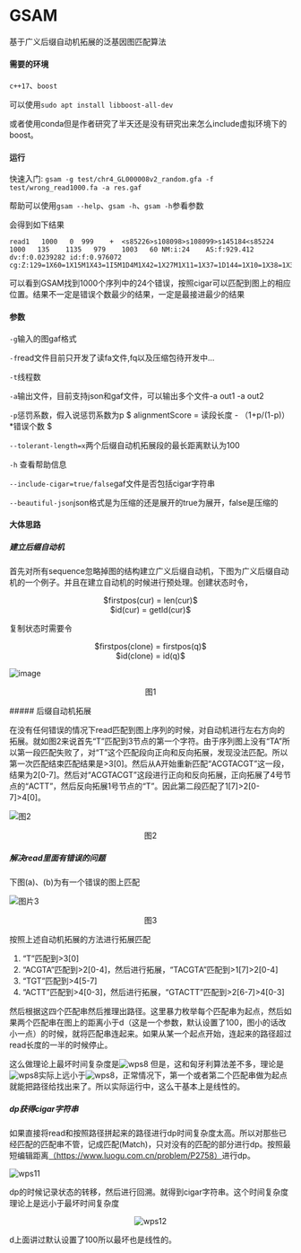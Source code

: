 # GSAM

基于广义后缀自动机拓展的泛基因图匹配算法

#### 需要的环境

`c++17`、`boost`

可以使用`sudo apt install libboost-all-dev`

或者使用conda但是作者研究了半天还是没有研究出来怎么include虚拟环境下的boost。

#### 运行

快速入门: `gsam -g test/chr4_GL000008v2_random.gfa -f test/wrong_read1000.fa -a res.gaf`

帮助可以使用`gsam --help`、`gsam -h`、`gsam -h`参看参数

会得到如下结果

```
read1   1000   0  999    +  <s85226>s108098>s108099>s145184<s85224 1000   135    1135   979    1003   60 NM:i:24    AS:f:929.412   dv:f:0.0239282 id:f:0.976072  cg:Z:129=1X60=1X15M1X43=1I5M1D4M1X42=1X27M1X11=1X37=1D144=1X10=1X38=1X3M1I55=1I5M1D32=1X10=1X19=1X18=1X43=1X60=1X19=1X128=1X23=
```

可以看到GSAM找到1000个序列中的24个错误，按照cigar可以匹配到图上的相应位置。结果不一定是错误个数最少的结果，一定是最接进最少的结果

#### 参数

`-g`输入的图gaf格式

`-f`read文件目前只开发了读fa文件,fq以及压缩包待开发中...

`-t`线程数

`-a`输出文件，目前支持json和gaf文件，可以输出多个文件-a out1 -a out2

`-p`惩罚系数，假入说惩罚系数为p
$
alignmentScore = 读段长度 - （1+p/(1-p)）*错误个数
$


`--tolerant-length=x`两个后缀自动机拓展段的最长距离默认为100

`-h` 查看帮助信息

`--include-cigar=true/false`gaf文件是否包括cigar字符串

`--beautiful-json`json格式是为压缩的还是展开的true为展开，false是压缩的

#### 大体思路

##### 建立后缀自动机

首先对所有sequence忽略掉图的结构建立广义后缀自动机，下图为广义后缀自动机的一个例子。并且在建立自动机的时候进行预处理。创建状态时令，<br/>
<p align="center">
$firstpos(cur) = len(cur)$<br/>
$id(cur) = getId(cur)$<br/>
</p>


复制状态时需要令<br/>
<p align="center">
$firstpos(clone) = firstpos(q)$<br/>
$id(clone) = id(q)$<br/>
</p>

![image](https://user-images.githubusercontent.com/56342176/185861357-3612df49-79a8-4e5e-9117-9d133463252c.png)<br/>
<p align="center">图1</p>
##### 后缀自动机拓展

在没有任何错误的情况下read匹配到图上序列的时候，对自动机进行左右方向的拓展。就如图2来说首先“T”匹配到3节点的第一个字符。由于序列图上没有“TA”所以第一段匹配失败了，对“T”这个匹配段向正向和反向拓展，发现没法匹配。所以第一次匹配结束匹配结果是>3[0]。然后从A开始重新匹配“ACGTACGT”这一段，结果为2[0-7]。然后对“ACGTACGT”这段进行正向和反向拓展，正向拓展了4号节点的“ACTT”，然后反向拓展1号节点的“T”。因此第二段匹配了1[7]>2[0-7]>4[0]。

![图2](https://user-images.githubusercontent.com/56342176/185865907-c9f84ea5-d7c7-419f-99f5-e0a3b07677b1.png)
<p align="center">图2</p>

##### 解决read里面有错误的问题

下图(a)、(b)为有一个错误的图上匹配

![图片3](https://user-images.githubusercontent.com/56342176/185888199-79fbc97e-f6ee-4d7e-a13b-ae4ca49ad06e.png)

<p align="center">图3</p>



按照上述自动机拓展的方法进行拓展匹配

1. “T”匹配到>3[0]
2. “ACGTA”匹配到>2[0-4]，然后进行拓展，“TACGTA”匹配到>1[7]>2[0-4]
3. “TGT”匹配到>4[5-7]
4. “ACTT”匹配到>4[0-3]，然后进行拓展，“GTACTT”匹配到>2[6-7]>4[0-3]

然后根据这四个匹配串然后推理出路径。这里暴力枚举每个匹配串为起点，然后如果两个匹配串在图上的距离小于d（这是一个参数，默认设置了100，图小的话改小一点）的时候，就将匹配串连起来。如果从某一个起点开始，连起来的路径超过read长度的一半的时候停止。

这么做理论上最坏时间复杂度是![wps8](https://user-images.githubusercontent.com/56342176/185888788-864c1a8c-a94c-4644-87af-b0e2ec2c6788.jpg)
但是，这和匈牙利算法差不多，理论是![wps8](https://user-images.githubusercontent.com/56342176/185888819-4af3fab8-8531-4dea-a728-871c0f41fc1d.jpg)实际上远小于![wps8](https://user-images.githubusercontent.com/56342176/185888832-aa6c409b-f509-4561-a115-503afb2162e3.jpg)，正常情况下，第一个或者第二个匹配串做为起点就能把路径给找出来了。所以实际运行中，这么干基本上是线性的。

##### dp获得cigar字符串

如果直接将read和按照路径拼起来的路径进行dp时间复杂度太高。所以对那些已经匹配的匹配串不管，记成匹配(Match)，只对没有的匹配的部分进行dp。按照最短编辑距离<a href="https://www.luogu.com.cn/problem/P2758">（https://www.luogu.com.cn/problem/P2758）<a/>进行dp。

![wps11](https://user-images.githubusercontent.com/56342176/185889106-7f80d0bd-ca99-4160-bcf6-22c08a2c37d3.jpg)

dp的时候记录状态的转移，然后进行回溯。就得到cigar字符串。这个时间复杂度理论上是远小于最坏时间复杂度<p align="center">![wps12](https://user-images.githubusercontent.com/56342176/185889125-bd656290-112e-4486-8bb3-6619d39c2a87.jpg)</p>d上面讲过默认设置了100所以最坏也是线性的。

